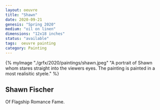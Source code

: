 ```yaml
---
layout: oeuvre 
title: "Shawn"
date: 2020-09-21
genesis: "Spring 2020"
medium: "oil on linen"
dimensions: "12x18 inches"
status: "available" 
tags:  oeuvre painting 
category: Painting 
---
```



{% myImage "./grfx/2020/paintings/shawn.jpeg" "A portrait of Shawn whom stares straight into the viewers eyes.  The painting is painted in a most realisitic styele." %}

## Shawn Fischer

Of Flagship Romance Fame. 





